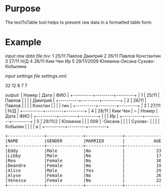 Purpose
===========
The textToTable tool helps to present raw data in
a formatted table form.

Example
===========

*input raw data file.tsv:*
1	25/11	Павлов Дмитрий
2	26/11	Павлов Константин
3	27/11	Н/Д
4	28/11	Ким Чен Ир
5	29/11/2009	Юлианна-Оксана Сухово-Кобылина


*input settings file settings.xml:*
<?xml version="1.0" encoding="UTF-8"?>

<settings>
	<page>
		<width>32</width>
		<height>12</height>
	</page>
	<columns>
		<column>
			<title>Номер</title>
			<width>8</width>
		</column>
		<column>
			<title>Дата</title>
			<width>7</width>
		</column>
		<column>
			<title>ФИО</title>
			<width>7</width>
		</column>
	</columns>
</settings>

*output:*
| Номер    | Дата    | ФИО     |
+----------+---------+---------+
| 1        | 25/11   | Павлов  |
|          |         | Дмитрий |
+----------+---------+---------+
| 2        | 26/11   | Павлов  |
|          |         | Констан |
|          |         | тин     |
+----------+---------+---------+
| 3        | 27/11   | Н/Д     |
+----------+---------+---------+
| 4        | 28/11   | Ким Чен |
~
| Номер    | Дата    | ФИО     |
+----------+---------+---------+
|          |         | Ир      |
+----------+---------+---------+
| 5        | 29/11/2 | Юлианна |
|          | 009     | -Оксана |
|          |         | Сухово- |
|          |         | Кобылин |
|          |         | а       |
+----------+---------+---------+

<div class="highlight highlight-source-shell"><pre>+--------------+--------------+--------------+--------------+-------------+
<span class="pl-k">|</span>NAME          <span class="pl-k">|</span>GENDER        <span class="pl-k">|</span>MARRIED       <span class="pl-k">|</span>           AGE<span class="pl-k">|</span>    SALARY($)<span class="pl-k">|</span>
+--------------+--------------+--------------+--------------+-------------+
<span class="pl-k">|</span>Eddy          <span class="pl-k">|</span>Male          <span class="pl-k">|</span>No            <span class="pl-k">|</span>            23<span class="pl-k">|</span>      1200.27<span class="pl-k">|</span>
<span class="pl-k">|</span>Libby         <span class="pl-k">|</span>Male          <span class="pl-k">|</span>No            <span class="pl-k">|</span>            17<span class="pl-k">|</span>       800.50<span class="pl-k">|</span>
<span class="pl-k">|</span>Rea           <span class="pl-k">|</span>Female        <span class="pl-k">|</span>No            <span class="pl-k">|</span>            30<span class="pl-k">|</span>     10000.00<span class="pl-k">|</span>
<span class="pl-k">|</span>Deandre       <span class="pl-k">|</span>Female        <span class="pl-k">|</span>No            <span class="pl-k">|</span>            19<span class="pl-k">|</span>     18000.50<span class="pl-k">|</span>
<span class="pl-k">|</span>Alice         <span class="pl-k">|</span>Male          <span class="pl-k">|</span>Yes           <span class="pl-k">|</span>            29<span class="pl-k">|</span>       580.40<span class="pl-k">|</span>
<span class="pl-k">|</span>Alyse         <span class="pl-k">|</span>Female        <span class="pl-k">|</span>No            <span class="pl-k">|</span>            26<span class="pl-k">|</span>      7000.89<span class="pl-k">|</span>
<span class="pl-k">|</span>Venessa       <span class="pl-k">|</span>Female        <span class="pl-k">|</span>No            <span class="pl-k">|</span>            22<span class="pl-k">|</span>    100700.50<span class="pl-k">|</span>
+--------------+--------------+--------------+--------------+-------------+</pre></div>